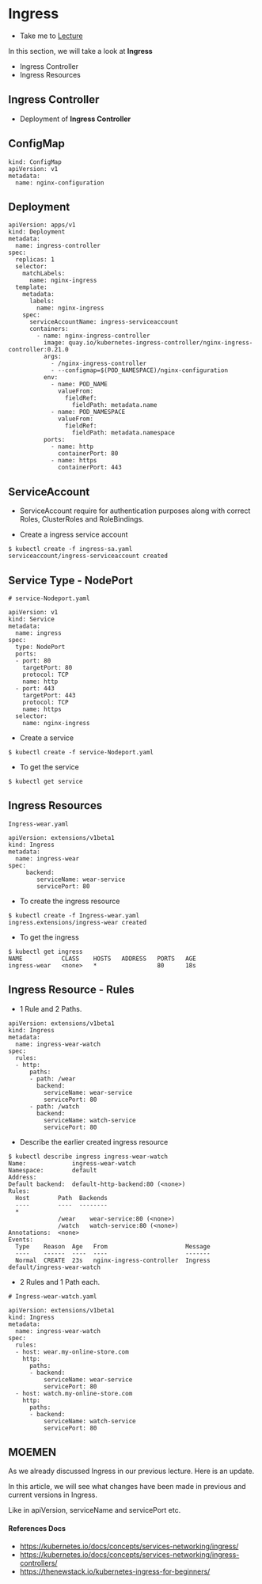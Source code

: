 # Ingress

  - Take me to [Lecture](https://kodekloud.com/topic/ingress/)

In this section, we will take a look at **Ingress**

- Ingress Controller
- Ingress Resources

## Ingress Controller

- Deployment of **Ingress Controller**

## ConfigMap

```
kind: ConfigMap
apiVersion: v1
metadata:
  name: nginx-configuration
```

## Deployment

```
apiVersion: apps/v1
kind: Deployment
metadata:
  name: ingress-controller
spec:
  replicas: 1
  selector:
    matchLabels:
      name: nginx-ingress
  template:
    metadata:
      labels:
        name: nginx-ingress
    spec:
      serviceAccountName: ingress-serviceaccount
      containers:
        - name: nginx-ingress-controller
          image: quay.io/kubernetes-ingress-controller/nginx-ingress-controller:0.21.0
          args:
            - /nginx-ingress-controller
            - --configmap=$(POD_NAMESPACE)/nginx-configuration
          env:
            - name: POD_NAME
              valueFrom:
                fieldRef:
                  fieldPath: metadata.name
            - name: POD_NAMESPACE
              valueFrom:
                fieldRef:
                  fieldPath: metadata.namespace
          ports:
            - name: http
              containerPort: 80
            - name: https
              containerPort: 443
```

## ServiceAccount

- ServiceAccount require for authentication purposes along with correct Roles, ClusterRoles and RoleBindings.

- Create a ingress service account
```
$ kubectl create -f ingress-sa.yaml
serviceaccount/ingress-serviceaccount created
```

## Service Type - NodePort

```
# service-Nodeport.yaml

apiVersion: v1
kind: Service
metadata:
  name: ingress
spec:
  type: NodePort
  ports:
  - port: 80
    targetPort: 80
    protocol: TCP
    name: http
  - port: 443
    targetPort: 443
    protocol: TCP
    name: https
  selector:
    name: nginx-ingress
```

- Create a service
```
$ kubectl create -f service-Nodeport.yaml
```
- To get the service

```
$ kubectl get service
```

## Ingress Resources

```
Ingress-wear.yaml

apiVersion: extensions/v1beta1
kind: Ingress
metadata:
  name: ingress-wear
spec:
     backend:
        serviceName: wear-service
        servicePort: 80
```

- To create the ingress resource
```
$ kubectl create -f Ingress-wear.yaml
ingress.extensions/ingress-wear created
```

- To get the ingress
```
$ kubectl get ingress
NAME           CLASS    HOSTS   ADDRESS   PORTS   AGE
ingress-wear   <none>   *                 80      18s
```

## Ingress Resource - Rules

- 1 Rule and 2 Paths.

```
apiVersion: extensions/v1beta1
kind: Ingress
metadata:
  name: ingress-wear-watch
spec:
  rules:
  - http:
      paths:
      - path: /wear
        backend:
          serviceName: wear-service
          servicePort: 80
      - path: /watch
        backend:
          serviceName: watch-service
          servicePort: 80
```
- Describe the earlier created ingress resource

```
$ kubectl describe ingress ingress-wear-watch
Name:             ingress-wear-watch
Namespace:        default
Address:
Default backend:  default-http-backend:80 (<none>)
Rules:
  Host        Path  Backends
  ----        ----  --------
  *
              /wear    wear-service:80 (<none>)
              /watch   watch-service:80 (<none>)
Annotations:  <none>
Events:
  Type    Reason  Age   From                      Message
  ----    ------  ----  ----                      -------
  Normal  CREATE  23s   nginx-ingress-controller  Ingress default/ingress-wear-watch

```

- 2 Rules and 1 Path each.
```
# Ingress-wear-watch.yaml

apiVersion: extensions/v1beta1
kind: Ingress
metadata:
  name: ingress-wear-watch
spec:
  rules:
  - host: wear.my-online-store.com
    http:
      paths:
      - backend:
          serviceName: wear-service
          servicePort: 80
  - host: watch.my-online-store.com
    http:
      paths:
      - backend:
          serviceName: watch-service
          servicePort: 80
```


## MOEMEN
As we already discussed Ingress in our previous lecture. Here is an update.

In this article, we will see what changes have been made in previous and current versions in Ingress.

Like in apiVersion, serviceName and servicePort etc.


#### References Docs

- https://kubernetes.io/docs/concepts/services-networking/ingress/
- https://kubernetes.io/docs/concepts/services-networking/ingress-controllers/
- https://thenewstack.io/kubernetes-ingress-for-beginners/
